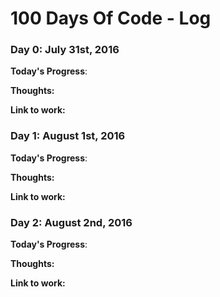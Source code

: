 # 100 Days Of Code - Log

### Day 0: July 31st, 2016

**Today's Progress**:

**Thoughts:** 

**Link to work:**


### Day 1: August 1st, 2016

**Today's Progress**:

**Thoughts:** 

**Link to work:**


### Day 2: August 2nd, 2016

**Today's Progress**:

**Thoughts:** 

**Link to work:**

<!--

### Day 0: August , 2016

**Today's Progress**:

**Thoughts:** 

**Link to work:**

-->
